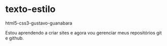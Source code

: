 # texto-estilo
 html5-css3-gustavo-guanabara

Estou aprendendo a criar sites e agora vou gerenciar meus repositórios git e github.